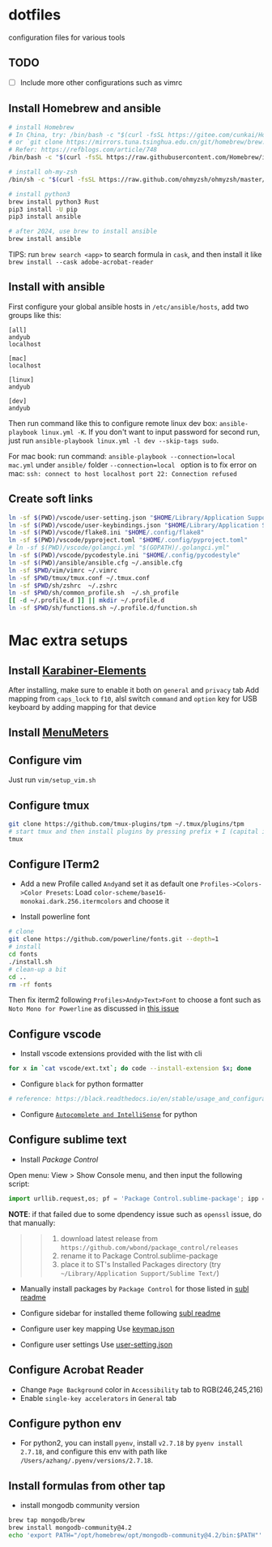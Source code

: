 # dotfiles
configuration files for various tools

## TODO

- [ ] Include more other configurations such as vimrc

## Install Homebrew and ansible

```sh
# install Homebrew
# In China, try: /bin/bash -c "$(curl -fsSL https://gitee.com/cunkai/HomebrewCN/raw/master/Homebrew.sh)"
# or `git clone https://mirrors.tuna.tsinghua.edu.cn/git/homebrew/brew.git /usr/local/Homebrew` and `echo 'export PATH="/usr/local/Homebrew/bin:$PATH"' >> ~/.zshrc`
# Refer: https://refblogs.com/article/748
/bin/bash -c "$(curl -fsSL https://raw.githubusercontent.com/Homebrew/install/HEAD/install.sh)"

# install oh-my-zsh
/bin/sh -c "$(curl -fsSL https://raw.github.com/ohmyzsh/ohmyzsh/master/tools/install.sh)"

# install python3
brew install python3 Rust
pip3 install -U pip
pip3 install ansible

# after 2024, use brew to install ansible
brew install ansible
```

TIPS: run `brew search <app>` to search formula in `cask`, and then install it like `brew install --cask adobe-acrobat-reader`

## Install with ansible

First configure your global ansible hosts in `/etc/ansible/hosts`, add two groups like this:

```inf
[all]
andyub
localhost

[mac]
localhost

[linux]
andyub

[dev]
andyub
```

Then run command like this to configure remote linux dev box: `ansible-playbook linux.yml -K`.
If you don't want to input password for second run, just run `ansible-playbook linux.yml -l dev --skip-tags sudo`.

For mac book: run command: `ansible-playbook --connection=local  mac.yml` under `ansible/` folder
`--connection=local ` option is to fix error on mac: `ssh: connect to host localhost port 22: Connection refused`

## Create soft links

```sh
ln -sf $(PWD)/vscode/user-setting.json "$HOME/Library/Application Support/Code/User/settings.json"
ln -sf $(PWD)/vscode/user-keybindings.json "$HOME/Library/Application Support/Code/User/keybindings.json"
ln -sf $(PWD)/vscode/flake8.ini "$HOME/.config/flake8"
ln -sf $(PWD)/vscode/pyproject.toml "$HOME/.config/pyproject.toml"
# ln -sf $(PWD)/vscode/golangci.yml "$(GOPATH)/.golangci.yml"
ln -sf $(PWD)/vscode/pycodestyle.ini "$HOME/.config/pycodestyle"
ln -sf $(PWD)/ansible/ansible.cfg ~/.ansible.cfg
ln -sf $PWD/vim/vimrc ~/.vimrc
ln -sf $PWD/tmux/tmux.conf ~/.tmux.conf
ln -sf $PWD/sh/zshrc  ~/.zshrc
ln -sf $PWD/sh/common_profile.sh  ~/.sh_profile
[[ -d ~/.profile.d ]] || mkdir ~/.profile.d
ln -sf $PWD/sh/functions.sh ~/.profile.d/function.sh
```


# Mac extra setups

## Install [Karabiner-Elements](https://karabiner-elements.pqrs.org/)

After installing, make sure to enable it both on `general` and `privacy` tab
Add mapping from `caps_lock` to `f10`, alsl switch `command` and `option` key for USB keyboard by adding mapping for that device

## Install [MenuMeters](https://member.ipmu.jp/yuji.tachikawa/MenuMetersElCapitan/)

## Configure vim

Just run `vim/setup_vim.sh`

## Configure tmux

```sh
git clone https://github.com/tmux-plugins/tpm ~/.tmux/plugins/tpm
# start tmux and then install plugins by pressing prefix + I (capital i, as in Install)
tmux
```

## Configure ITerm2

- Add a new Profile called `Andy`and set it as default one
`Profiles->Colors->Color Presets`: Load `color-scheme/base16-monokai.dark.256.itermcolors` and choose it

- Install powerline font

```sh
# clone
git clone https://github.com/powerline/fonts.git --depth=1
# install
cd fonts
./install.sh
# clean-up a bit
cd ..
rm -rf fonts

```
Then fix iterm2 following `Profiles>Andy>Text>Font` to choose a font such as `Noto Mono for Powerline` as discussed in [this issue](https://github.com/powerline/fonts/issues/44)

## Configure vscode

- Install vscode extensions provided with the list with cli
```sh
for x in `cat vscode/ext.txt`; do code --install-extension $x; done
```

- Configure `black` for python formatter

```sh
# reference: https://black.readthedocs.io/en/stable/usage_and_configuration/the_basics.html#configuration-via-a-file
```

- Configure [`Autocomplete and IntelliSense`](https://code.visualstudio.com/docs/python/editing) for python



## Configure sublime text

- Install *Package Control*

Open menu: View > Show Console menu, and then input the following script:

```py
import urllib.request,os; pf = 'Package Control.sublime-package'; ipp = sublime.installed_packages_path(); urllib.request.install_opener( urllib.request.build_opener( urllib.request.ProxyHandler()) ); open(os.path.join(ipp, pf), 'wb').write(urllib.request.urlopen( 'http://sublime.wbond.net/' + pf.replace(' ','%20')).read())
```
__NOTE__: if that failed due to some dpendency issue such as `openssl` issue, do that manually:
>> 1. download latest release from `https://github.com/wbond/package_control/releases`
>> 2. rename it to Package Control.sublime-package
>> 3. place it to ST's Installed Packages directory (try `~/Library/Application Support/Sublime Text/`)

- Manually install packages by `Package Control` for those listed in [subl readme](./sublime/README.md)

- Configure sidebar for installed theme following [subl readme](./sublime/README.md)

- Configure user key mapping
Use [keymap.json](./sublime/keymap.json)

- Configure user settings
Use [user-setting.json](./sublime/user-setting.json)

## Configure Acrobat Reader

- Change `Page Background` color in `Accessibility` tab to RGB(246,245,216)
- Enable `single-key accelerators` in `General` tab

## Configure python env

- For python2, you can install `pyenv`, install `v2.7.18` by `pyenv install  2.7.18`, and configure this env with path like `/Users/azhang/.pyenv/versions/2.7.18`.

## Install formulas from other tap

- install mongodb community version
```sh
brew tap mongodb/brew
brew install mongodb-community@4.2
echo 'export PATH="/opt/homebrew/opt/mongodb-community@4.2/bin:$PATH"' >> ~/.zshrc
```
